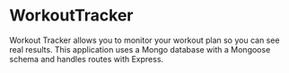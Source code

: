 # WorkoutTracker
Workout Tracker allows you to monitor your workout plan so you can see real results. This application uses a Mongo database with a Mongoose schema and handles routes with Express.
